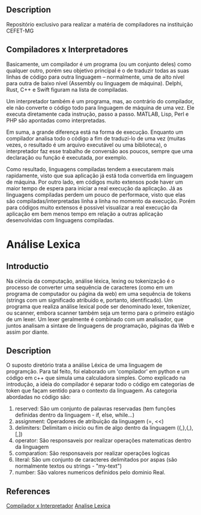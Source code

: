 ## Description 
Repositório exclusivo para realizar a matéria de compiladores na instituição CEFET-MG

## Compiladores x Interpretadores 
Basicamente, um compilador é um programa (ou um conjunto deles) como qualquer outro, porém seu objetivo principal é o de traduzir todas as suas linhas de código para outra linguagem – normalmente, uma de alto nível para outra de baixo nível (Assembly ou linguagem de máquina). Delphi, Rust, C++ e Swift figuram na lista de compiladas.

Um interpretador também é um programa, mas, ao contrário do compilador, ele não converte o código todo para linguagem de máquina de uma vez. Ele executa diretamente cada instrução, passo a passo. MATLAB, Lisp, Perl e PHP são apontadas como interpretadas.

Em suma, a grande diferença está na forma de execução. Enquanto um compilador analisa todo o código a fim de traduzi-lo de uma vez (muitas vezes, o resultado é um arquivo executável ou uma biblioteca), o interpretador faz esse trabalho de conversão aos poucos, sempre que uma declaração ou função é executada, por exemplo.

Como resultado, linguagens compiladas tendem a executarem mais rapidamente, visto que sua aplicação já está toda convertida em linguagem de máquina. Por outro lado, em códigos muito extensos pode haver um maior tempo de espera para iniciar a real execução da aplicação. Já as linguagens compiladas perdem um pouco de performace, visto que elas são compiladas/interpretadas linha a linha no momento da execução. Porém para códigos muito extensos é possivel visualizar a real execução da aplicação em bem menos tempo em relação a outras aplicação desenvolvidas com linguagens compiladas.


# Análise Lexica
## Introductio
Na ciência da computação, análise léxica, lexing ou tokenização é o processo de converter uma sequência de caracteres (como em um programa de computador ou página da web) em uma sequência de tokens (strings com um significado atribuído e, portanto, identificado). Um programa que realiza análise lexical pode ser denominado lexer, tokenizer, ou scanner, embora scanner também seja um termo para o primeiro estágio de um lexer. Um lexer geralmente é combinado com um analisador, que juntos analisam a sintaxe de linguagens de programação, páginas da Web e assim por diante.

## Description
O suposto diretório trata a análise Léxica de uma linguagem de programção. Para tal feito, foi elaborado um 'compilador' em python e um código em c++ que simula uma calculadora simples. Como explicado na introdução, a ideia do compilador é separar todo o código em categorias de token que façam sentido para o contexto da linguagem. As categoria abordadas no código são:
1. reserved: São um conjunto de palavras reservadas (tem funções definidas dentro da linguagem - if, else, while...)
2. assignment: Operadores de atribuição da linguagem (=, <<)
3. delimiters: Delimitam o inicio ou fim de algo dentro da linguagem ({,},(,),[,])
4. operator: São responsaveis por realizar operações matematicas dentro da linguagem
5. comparation: São responsaveis por realizar operações logicas
6. literal: São um conjunto de caracteres delimitados por aspas (são normalmente textos ou strings - "my-text")
7. number: São valores numericos definidos pelo dominio Real.


## References
<a href="https://imasters.com.br/desenvolvimento/metodos-de-traducao-interpretador-x-compilador#:~:text=Enquanto%20um%20compilador%20analisa%20todo,fun%C3%A7%C3%A3o%20%C3%A9%20executada%2C%20por%20exemplo.">Compilador x Interpretador<a>
<a href="https://pt.wikipedia.org/wiki/An%C3%A1lise_l%C3%A9xica">Analise Lexica<a>